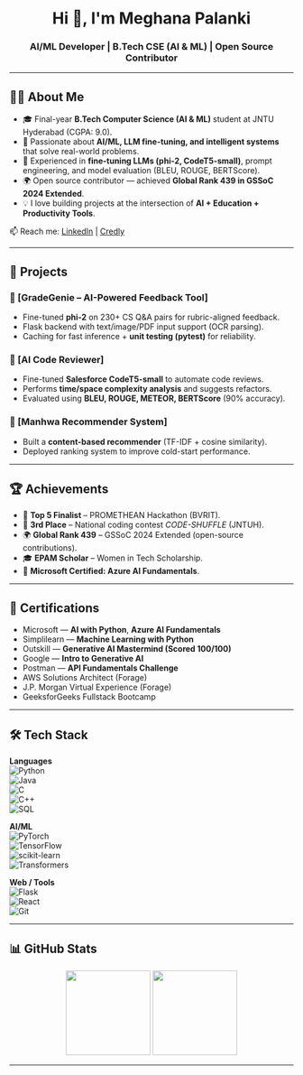 <h1 align="center">Hi 👋, I'm Meghana Palanki</h1>
<h3 align="center">AI/ML Developer | B.Tech CSE (AI & ML) | Open Source Contributor</h3>

---

## 👩‍💻 About Me  
- 🎓 Final-year **B.Tech Computer Science (AI & ML)** student at JNTU Hyderabad (CGPA: 9.0).  
- 🤖 Passionate about **AI/ML, LLM fine-tuning, and intelligent systems** that solve real-world problems.  
- 🔬 Experienced in **fine-tuning LLMs (phi-2, CodeT5-small)**, prompt engineering, and model evaluation (BLEU, ROUGE, BERTScore).  
- 🌍 Open source contributor — achieved **Global Rank 439 in GSSoC 2024 Extended**.  
- 💡 I love building projects at the intersection of **AI + Education + Productivity Tools**.  

📫 Reach me: [LinkedIn](https://www.linkedin.com/in/meghana-palanki-a91a40256/) | [Credly](https://www.credly.com/users/meghana-palanki.9357fc01)  

---

## 🚀 Projects  

### 🔹 [GradeGenie – AI-Powered Feedback Tool]  
- Fine-tuned **phi-2** on 230+ CS Q&A pairs for rubric-aligned feedback.  
- Flask backend with text/image/PDF input support (OCR parsing).  
- Caching for fast inference + **unit testing (pytest)** for reliability.  

### 🔹 [AI Code Reviewer] 
- Fine-tuned **Salesforce CodeT5-small** to automate code reviews.  
- Performs **time/space complexity analysis** and suggests refactors.  
- Evaluated using **BLEU, ROUGE, METEOR, BERTScore** (90% accuracy).  

### 🔹 [Manhwa Recommender System]  
- Built a **content-based recommender** (TF-IDF + cosine similarity).  
- Deployed ranking system to improve cold-start performance.  

---

## 🏆 Achievements  
- 🥇 **Top 5 Finalist** – PROMETHEAN Hackathon (BVRIT).  
- 🥉 **3rd Place** – National coding contest *CODE-SHUFFLE* (JNTUH).  
- 🌍 **Global Rank 439** – GSSoC 2024 Extended (open-source contributions).  
- 🎓 **EPAM Scholar** – Women in Tech Scholarship.  
- 🏅 **Microsoft Certified: Azure AI Fundamentals**.  

---

## 📜 Certifications  
- Microsoft — **AI with Python**, **Azure AI Fundamentals**  
- Simplilearn — **Machine Learning with Python**  
- Outskill — **Generative AI Mastermind (Scored 100/100)**  
- Google — **Intro to Generative AI**  
- Postman — **API Fundamentals Challenge**  
- AWS Solutions Architect (Forage)  
- J.P. Morgan Virtual Experience (Forage)  
- GeeksforGeeks Fullstack Bootcamp  

---

## 🛠️ Tech Stack  

**Languages**  
![Python](https://img.shields.io/badge/Python-3670A0?style=for-the-badge&logo=python&logoColor=ffdd54)  
![Java](https://img.shields.io/badge/Java-F14B21?style=for-the-badge&logo=java&logoColor=white)  
![C](https://img.shields.io/badge/C-283593?style=for-the-badge&logo=c&logoColor=white)  
![C++](https://img.shields.io/badge/C++-00599C?style=for-the-badge&logo=cplusplus&logoColor=white)  
![SQL](https://img.shields.io/badge/SQL-003B57?style=for-the-badge&logo=database&logoColor=white)  

**AI/ML**  
![PyTorch](https://img.shields.io/badge/PyTorch-ee4c2c?style=for-the-badge&logo=pytorch&logoColor=white)  
![TensorFlow](https://img.shields.io/badge/TensorFlow-FF6F00?style=for-the-badge&logo=tensorflow&logoColor=white)  
![scikit-learn](https://img.shields.io/badge/scikit--learn-F7931E?style=for-the-badge&logo=scikit-learn&logoColor=white)  
![Transformers](https://img.shields.io/badge/Transformers-FFDD00?style=for-the-badge&logo=huggingface&logoColor=black)  

**Web / Tools**  
![Flask](https://img.shields.io/badge/Flask-000000?style=for-the-badge&logo=flask&logoColor=white)  
![React](https://img.shields.io/badge/React-20232A?style=for-the-badge&logo=react&logoColor=61DAFB)  
![Git](https://img.shields.io/badge/Git-F05032?style=for-the-badge&logo=git&logoColor=white)  

---

## 📊 GitHub Stats  
<p align="center">
   <img height="150em" src="https://github-readme-stats.vercel.app/api?username=PalankiMeghana&show_icons=true&theme=tokyonight&hide_border=true" />
   <img height="150em" src="https://github-readme-stats.vercel.app/api/top-langs/?username=PalankiMeghana&layout=compact&theme=tokyonight&hide_border=true" />
</p>

---

